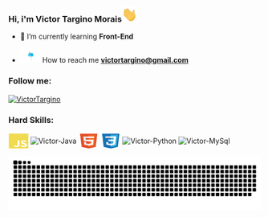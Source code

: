 ### Hi, i'm Victor Targino Morais<img alt="Victo-Hello" height="30" src="https://github.com/victortarg/victortarg/blob/main/Hey!.gif"/>

- 🌱 I’m currently learning **Front-End**

- <img alt="Victo-Hello" height="30" src="https://github.com/victortarg/victortarg/blob/main/gifEmail.gif"/> How to reach me **victortargino@gmail.com**

<!-- informações do perfil, os commits gerais. Botar quando tiver mais commits
 <div style="display: inline_block">
  <a href="https://github.com/victortarg">
  <img height="180em" src="https://github-readme-stats.vercel.app/api?username=victortarg&show_icons=true&theme=dark&include_all_commits=true&count_private=true"/>
  <img height="180em" src="https://github-readme-stats.vercel.app/api/top-langs/?username=victortarg&layout=compact&langs_count=7&theme=dark"/>
</div>
-->

<div style="display: inline_block">
  <h3>Follow me:</h3>
   <a href="https://linkedin.com/in/victor-targino-83564024b" target="new">
    <img align="center" src="https://raw.githubusercontent.com/rahuldkjain/github-profile-readme-generator/master/src/images/icons/Social/linked-in-alt.svg"  alt="VictorTargino" height="30" width="40" />
   </a>
</div>
  
<div style="display: inline_block">
  <h3>Hard Skills:</h3>
  <img align="center" alt="Victor-Js" height="30" width="40" src="https://raw.githubusercontent.com/devicons/devicon/master/icons/javascript/javascript-plain.svg">
  <img align="center" alt="Victor-Java" height="30" width="40" src="https://cdn.jsdelivr.net/gh/devicons/devicon/icons/java/java-original.svg" >
  <img align="center" alt="Victor-HTML" height="30" width="40" src="https://raw.githubusercontent.com/devicons/devicon/master/icons/html5/html5-original.svg">
  <img align="center" alt="Victor-CSS" height="30" width="40" src="https://raw.githubusercontent.com/devicons/devicon/master/icons/css3/css3-original.svg">
  <img align="center" alt="Victor-Python" height="30" width="40" src="https://cdn.jsdelivr.net/gh/devicons/devicon/icons/python/python-original.svg">
  <img align="center" alt="Victor-MySql" height="30" width="40" src="https://cdn.jsdelivr.net/gh/devicons/devicon/icons/mysql/mysql-original.svg">
</div>

![Snake animation](https://github.com/victortarg/victortarg/blob/output/github-contribution-grid-snake.svg)
